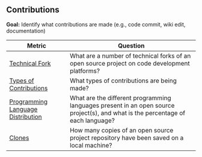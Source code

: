 ## Contributions

**Goal:** Identify what contributions are made (e.g., code commit, wiki edit, documentation)

| Metric | Question |
| --- | --- |
| [Technical Fork](technical-fork.md)| What are a number of technical forks of an open source project on code development platforms? |
| [Types of Contributions](types-of-contributions.md) | What types of contributions are being made? |
| [Programming Language Distribution](programming-language-distribution.md) | What are the different programming languages present in an open source project(s), and what is the percentage of each language?  |
| [Clones](clones.md) | How many copies of an open source project repository have been saved on a local machine?  |

